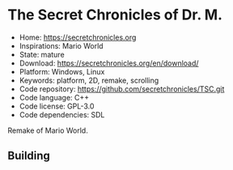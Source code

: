 # The Secret Chronicles of Dr. M.

- Home: https://secretchronicles.org
- Inspirations: Mario World
- State: mature
- Download: https://secretchronicles.org/en/download/
- Platform: Windows, Linux
- Keywords: platform, 2D, remake, scrolling
- Code repository: https://github.com/secretchronicles/TSC.git
- Code language: C++
- Code license: GPL-3.0
- Code dependencies: SDL

Remake of Mario World.

## Building

